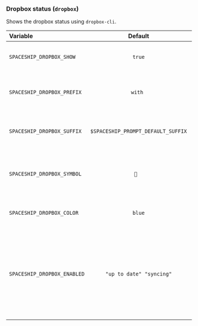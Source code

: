 ### Dropbox status (`dropbox`)

Shows the dropbox status using `dropbox-cli`.

| Variable | Default | Meaning |
| :------- | :-----: | ------- |
| `SPACESHIP_DROPBOX_SHOW` | `true` | Current Dropbox status section |
| `SPACESHIP_DROPBOX_PREFIX` | `with ` | Prefix before Dropbox status section |
| `SPACESHIP_DROPBOX_SUFFIX` | `$SPACESHIP_PROMPT_DEFAULT_SUFFIX` | Suffix after Dropbox status section |
| `SPACESHIP_DROPBOX_SYMBOL` | `  ` | Character to be shown before Dropbox status |
| `SPACESHIP_DROPBOX_COLOR` | `blue` | Color of Dropbox status section |
| `SPACESHIP_DROPBOX_ENABLED` | `"up to date" "syncing"` | Only show the status if in this *array*. This prevents messages showing up in non dropbox folders |
